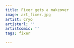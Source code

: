 ```yaml
---
title: Fixer gets a makeover
image: art_fixer.jpg
artist: Cryo
artisturl: ''
artistcomic: ''
tags: fixer

---
```

